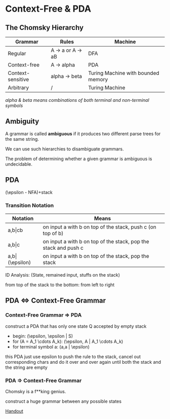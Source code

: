 # Context-Free & PDA

##  The Chomsky Hierarchy 

| Grammar           | Rules             | Machine                            |
| ----------------- | ----------------- | ---------------------------------- |
| Regular           | A -> a or A -> aB | DFA                                |
| Context-free      | A -> alpha        | PDA                                |
| Context-sensitive | alpha -> beta     | Turing Machine with bounded memory |
| Arbitrary         | /                 | Turing Machine                     |

*alpha & beta means combinations of both terminal and non-terminal symbols*

## Ambiguity

 A grammar is called **ambiguous** if it produces two different parse trees for the same string. 

 We can use such hierarchies to disambiguate grammars. 

 The problem of determining whether a given grammar is ambiguous is undecidable. 

## PDA

\(\epsilon - NFA\)+stack

###  Transition Notation

| Notation          | Means                                                        |
| ----------------- | ------------------------------------------------------------ |
| a,b\|cb           | on input a with b on top of the stack, push c (on top of b)  |
| a,b\|c            | on input a with b on top of the stack, pop the stack and push c |
| a,b\|\(\epsilon\) | on input a with b on top of the stack, pop the stack         |

ID Analysis: (State, remained input, stuffs on the stack)

from top of the stack to the bottom: from left to right

## PDA <=> Context-Free Grammar

### Context-Free Grammar => PDA

construct a PDA that has only one state Q accepted by empty stack

- begin: \(\epsilon, \epsilon | S\)
- for \(A = A_1 \cdots A_k\): \(\epsilon, A | A_1 \cdots A_k\)
- for terminal symbol a: \(a,a | \epsilon\)

this PDA just use epsilon to push the rule to the stack, cancel out corresponding chars and do it over and over again until both the stack and the string are empty

### PDA => Context-Free Grammar

 Chomsky is a f**king genius.

construct a huge grammar between any possible states

[Handout](http://cs.oberlin.edu/~bob/cs383/Class%20Notes/October/October%2018/Chomsky%20contruction%20notes.pdf)